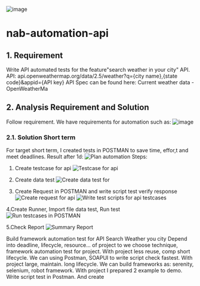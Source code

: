 
![image](https://user-images.githubusercontent.com/4914242/155867181-a748e51d-be6f-4ff1-bdec-a1dc19082b22.png)


# nab-automation-api
## 1. Requirement
Write API automated tests for the feature"search weather in your city" API.
API: api.openweathermap.org/data/2.5/weather?q={city name},{state code}&appid={API key}
API Spec can be found here: Current weather data - OpenWeatherMa
## 2. Analysis Requirement and Solution
Follow requirement. We have requirements for automation such as:
![image](https://user-images.githubusercontent.com/4914242/155867428-2c44e092-cdda-450e-ab50-0904a658915a.png)

### 2.1. Solution Short term
For target short term, I created tests in POSTMAN to save time, effor,t and meet deadlines.
Result after 1d:
![Plan automation](https://user-images.githubusercontent.com/4914242/155867602-1e0a001b-87da-4b4a-9dec-3d760b7a846f.png)
Steps:
 1. Create testcase for api
 ![Testcase for api](https://user-images.githubusercontent.com/4914242/155867693-c563e4b3-cfb2-4424-9802-d43003e63b3b.png)

 2. Create data test
 ![Create data test for](https://user-images.githubusercontent.com/4914242/155867721-4505e3b0-4a97-4b8c-95c8-df0b0eb90348.png)

 3. Create Request in POSTMAN and write script test verify response
  ![Create request for api](https://user-images.githubusercontent.com/4914242/155867735-e5af71d4-a4c6-43e4-93b6-bd491f36475f.png)
  ![Write test scripts for api testcases](https://user-images.githubusercontent.com/4914242/155867751-1e00cedb-11c8-4737-a564-fb9f57748c6d.png)

 4.Create Runner, Import file data test, Run test
 ![Run testcases in POSTMAN](https://user-images.githubusercontent.com/4914242/155867819-962c5f35-23e1-4e21-87ee-edac140951f5.png)
 
 5.Check Report
 ![Summary Report](https://user-images.githubusercontent.com/4914242/155867849-c97ce754-2227-4a6c-b2b6-aad2345dfef7.png)



Build framework automation test for API Search Weather you city
Depend into deadline, lifecycle, resource... of project to we choose technique, framework automation test for project.
With project less reuse, comp short lifecycle. We can using Postman, SOAPUI to write script check fastest.
With project large, maintain. long lifecycle. We can build frameworks as: serenity, selenium, robot framework.
With project I prepared 2 example to demo.
Write script test in Postman. And create 
